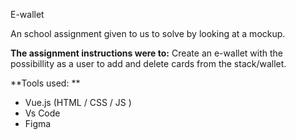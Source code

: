 E-wallet

An school assignment given to us to solve by looking at a mockup.

**The assignment instructions were to:**
Create an e-wallet with the possibillity as a user to add and delete cards from the stack/wallet. 

**Tools used: **
- Vue.js (HTML / CSS / JS )
- Vs Code
- Figma
